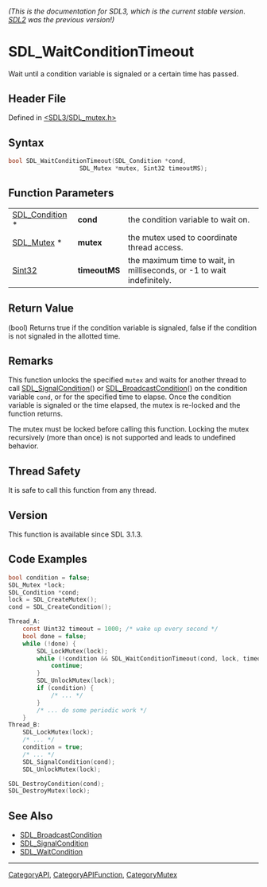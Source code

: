 ###### (This is the documentation for SDL3, which is the current stable version. [SDL2](https://wiki.libsdl.org/SDL2/) was the previous version!)
# SDL_WaitConditionTimeout

Wait until a condition variable is signaled or a certain time has passed.

## Header File

Defined in [<SDL3/SDL_mutex.h>](https://github.com/libsdl-org/SDL/blob/main/include/SDL3/SDL_mutex.h)

## Syntax

```c
bool SDL_WaitConditionTimeout(SDL_Condition *cond,
                    SDL_Mutex *mutex, Sint32 timeoutMS);
```

## Function Parameters

|                                  |               |                                                                        |
| -------------------------------- | ------------- | ---------------------------------------------------------------------- |
| [SDL_Condition](SDL_Condition) * | **cond**      | the condition variable to wait on.                                     |
| [SDL_Mutex](SDL_Mutex) *         | **mutex**     | the mutex used to coordinate thread access.                            |
| [Sint32](Sint32)                 | **timeoutMS** | the maximum time to wait, in milliseconds, or -1 to wait indefinitely. |

## Return Value

(bool) Returns true if the condition variable is signaled, false if the
condition is not signaled in the allotted time.

## Remarks

This function unlocks the specified `mutex` and waits for another thread to
call [SDL_SignalCondition](SDL_SignalCondition)() or
[SDL_BroadcastCondition](SDL_BroadcastCondition)() on the condition
variable `cond`, or for the specified time to elapse. Once the condition
variable is signaled or the time elapsed, the mutex is re-locked and the
function returns.

The mutex must be locked before calling this function. Locking the mutex
recursively (more than once) is not supported and leads to undefined
behavior.

## Thread Safety

It is safe to call this function from any thread.

## Version

This function is available since SDL 3.1.3.

## Code Examples

```c
bool condition = false;
SDL_Mutex *lock;
SDL_Condition *cond;
lock = SDL_CreateMutex();
cond = SDL_CreateCondition();

Thread_A:
    const Uint32 timeout = 1000; /* wake up every second */
    bool done = false;
    while (!done) {
        SDL_LockMutex(lock);
        while (!condition && SDL_WaitConditionTimeout(cond, lock, timeout) == 0) {
            continue;
        }
        SDL_UnlockMutex(lock);
        if (condition) {
            /* ... */
        }
        /* ... do some periodic work */
    }
Thread_B:
    SDL_LockMutex(lock);
    /* ... */
    condition = true;
    /* ... */
    SDL_SignalCondition(cond);
    SDL_UnlockMutex(lock);

SDL_DestroyCondition(cond);
SDL_DestroyMutex(lock);

```

## See Also

- [SDL_BroadcastCondition](SDL_BroadcastCondition)
- [SDL_SignalCondition](SDL_SignalCondition)
- [SDL_WaitCondition](SDL_WaitCondition)

----
[CategoryAPI](CategoryAPI), [CategoryAPIFunction](CategoryAPIFunction), [CategoryMutex](CategoryMutex)

